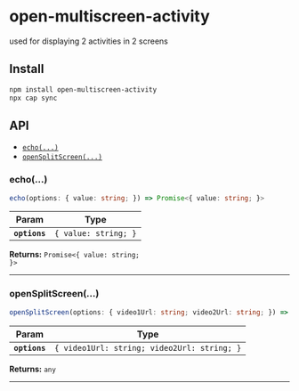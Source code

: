 # open-multiscreen-activity

used for displaying 2 activities in 2 screens

## Install

```bash
npm install open-multiscreen-activity
npx cap sync
```

## API

<docgen-index>

* [`echo(...)`](#echo)
* [`openSplitScreen(...)`](#opensplitscreen)

</docgen-index>

<docgen-api>
<!--Update the source file JSDoc comments and rerun docgen to update the docs below-->

### echo(...)

```typescript
echo(options: { value: string; }) => Promise<{ value: string; }>
```

| Param         | Type                            |
| ------------- | ------------------------------- |
| **`options`** | <code>{ value: string; }</code> |

**Returns:** <code>Promise&lt;{ value: string; }&gt;</code>

--------------------


### openSplitScreen(...)

```typescript
openSplitScreen(options: { video1Url: string; video2Url: string; }) => any
```

| Param         | Type                                                   |
| ------------- | ------------------------------------------------------ |
| **`options`** | <code>{ video1Url: string; video2Url: string; }</code> |

**Returns:** <code>any</code>

--------------------

</docgen-api>
